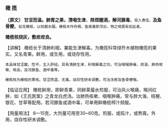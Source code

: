 ### 橄  揽	

**〔原文〕  甘涩而温。肺胃之果，清咽生津**，**除烦醒酒，解河豚毒**，<small>投入煮佳。</small>**及鱼骨鲠**。<small>如无橄榄，以核磨水服。橄榄木作舟楫，鱼拨着即浮出，物之相畏有如此者。</small>

  **橄榄核烧灰，敷疰疳良。**	

【讲解】   橄榄长于清肺利咽，兼能生津解毒。为橄揽科常绿乔木植物橄揽的果实。又名青果。鲜用，或生用，或烧存性用。

    本品味甘涩酸，性平，主入肝经。具有清肺生津，利咽解毒之功，可治咽喉肿痛，烦渴，肺热咳嗽、咳血，及河豚鱼、酒中毒等。

    橄榄核为橄榄的果核。甘涩而温，无毒。烧存性研末调敷，可治冻疮及鱼骨梗喉。

【临证应用】  橄榄鲜用，即鲜青果，同鲜莱菔水煎服，可治风火喉痛，喉间红肿，如《王氏医案》之青龙白虎汤。治肺热咳嗽、咽喉肿痛，常与胖大海、桔梗、银花、甘草等配用。若河豚鱼或酒中毒，可单用鲜橄榄榨汁频服。

【用量用法】   6—15克，大剂量可用至30~60克。煎服，或捣汁，或熬膏。外用，烧存性研末调敷。
